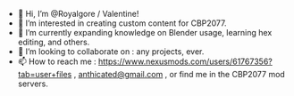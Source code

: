 - 👋 Hi, I’m @Royalgore / Valentine! 
- 👀 I’m interested in creating custom content for CBP2077.
- 🌱 I’m currently expanding knowledge on Blender usage, learning hex editing, and others.
- 💞️ I’m looking to collaborate on : any projects, ever.
- 📫 How to reach me : https://www.nexusmods.com/users/61767356?tab=user+files , anthicated@gmail.com , or find me in the CBP2077 mod servers.




<!---
Royalgore/Royalgore is a ✨ special ✨ repository because its `README.md` (this file) appears on your GitHub profile.
You can click the Preview link to take a look at your changes.
--->
